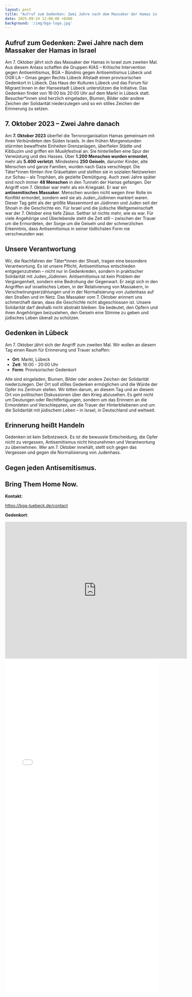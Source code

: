 ```yaml
---
layout: post
title: "Aufruf zum Gedenken: Zwei Jahre nach dem Massaker der Hamas in Israel"
date: 2025-09-24 12:00:00 +0200
background: '/img/bga-logo.jpg'
---
```


## Aufruf zum Gedenken: Zwei Jahre nach dem Massaker der Hamas in Israel
Am 7. Oktober jährt sich das Massaker der Hamas in Israel zum zweiten Mal. Aus diesem Anlass schaffen die Gruppen KIAS – Kritische Intervention gegen Antisemitismus, BGA – Bündnis gegen Antisemitismus Lübeck und OGR LA – Omas gegen Rechts Lübeck Altstadt einen provisorischen Gedenkort in Lübeck. Das Haus der Kulturen Lübeck und das Forum für Migrant:Innen in der Hansestadt Lübeck unterstützen die Initiative. 
Das Gedenken findet von 16:00 bis 20:00 Uhr auf dem Markt in Lübeck statt. Besucher*innen sind herzlich eingeladen, Blumen, Bilder oder andere Zeichen der Solidarität niederzulegen und so ein stilles Zeichen der Erinnerung zu setzen.

## 7. Oktober 2023 – Zwei Jahre danach
Am **7. Oktober 2023** überfiel die Terrororganisation Hamas gemeinsam mit ihren Verbündeten den Süden Israels. In den frühen Morgenstunden stürmten bewaffnete Einheiten Grenzanlagen, überfielen Städte und Kibbuzim und griffen ein Musikfestival an. Sie hinterließen eine Spur der Verwüstung und des Hasses. Über **1.200 Menschen wurden ermordet**, mehr als **5.400 verletzt**. Mindestens **250 Geiseln**, darunter Kinder, alte Menschen und ganze Familien, wurden nach Gaza verschleppt. Die Täter*innen filmten ihre Gräueltaten und stellten sie in sozialen Netzwerken zur Schau – als Trophäen, als gezielte Demütigung. Auch zwei Jahre später sind noch immer **48 Menschen** in den Tunneln der Hamas gefangen.
Der Angriff vom 7. Oktober war mehr als ein Kriegsakt. Er war ein **antisemitisches Massaker**. Menschen wurden nicht wegen ihrer Rolle im Konflikt ermordet, sondern weil sie als Juden_Jüdinnen markiert waren. Dieser Tag geht als der größte Massenmord an Jüdinnen und Juden seit der Shoah in die Geschichte ein. Für Israel und die jüdische Weltgemeinschaft war der 7. Oktober eine tiefe Zäsur. Seither ist nichts mehr, wie es war. Für viele Angehörige und Überlebende steht die Zeit still – zwischen der Trauer um die Ermordeten, der Sorge um die Geiseln und der schmerzlichen Erkenntnis, dass Antisemitismus in seiner tödlichsten Form nie verschwunden war.

## Unsere Verantwortung
Wir, die Nachfahren der Täter*innen der Shoah, tragen eine besondere Verantwortung. Es ist unsere Pflicht, Antisemitismus entschieden entgegenzutreten – nicht nur in Gedenkreden, sondern in praktischer Solidarität mit Juden_Jüdinnen. Antisemitismus ist kein Problem der Vergangenheit, sondern eine Bedrohung der Gegenwart. Er zeigt sich in den Angriffen auf israelisches Leben, in der Relativierung von Massakern, in Verschwörungserzählungen und in der Normalisierung von Judenhass auf den Straßen und im Netz.
Das Massaker vom 7. Oktober erinnert uns schmerzhaft daran, dass die Geschichte nicht abgeschlossen ist. Unsere Solidarität darf deshalb nicht abstrakt bleiben: Sie bedeutet, den Opfern und ihren Angehörigen beizustehen, den Geiseln eine Stimme zu geben und jüdisches Leben überall zu schützen.

## Gedenken in Lübeck
Am 7. Oktober jährt sich der Angriff zum zweiten Mal. Wir wollen an diesem Tag einen Raum für Erinnerung und Trauer schaffen:
- **Ort**: Markt, Lübeck
- **Zeit**: 16:00 - 20:00 Uhr
- **Form**: Provisorischer Gedenkort

Alle sind eingeladen, Blumen, Bilder oder andere Zeichen der Solidarität niederzulegen. Der Ort soll stilles Gedenken ermöglichen und die Würde der Opfer ins Zentrum  stellen. Wir bitten darum, an diesem Tag und an diesem Ort von politischen Diskussionen über den Krieg abzusehen. Es geht nicht um Deutungen oder Rechtfertigungen, sondern um das Erinnern an die Ermordeten und Verschleppten, um die Trauer der Hinterbliebenen und um die Solidarität mit jüdischem Leben – in Israel, in Deutschland und weltweit.

## Erinnerung heißt Handeln
Gedenken ist kein Selbstzweck. Es ist die bewusste Entscheidung, die Opfer nicht zu vergessen, Antisemitismus nicht hinzunehmen und Verantwortung zu übernehmen. Wer am 7. Oktober innehält, stellt sich gegen das Vergessen und gegen die Normalisierung von Judenhass. 

## Gegen jeden Antisemitismus.
## Bring Them Home Now.

**Kontakt**:

https://bga-luebeck.de/contact

**Gedenkort**:

<iframe
src="https://www.google.com/maps/embed?pb=!1m18!1m12!1m3!1d2352.665689470985!2d10.68235162699293!3d53.86659243566995!2m3!1f0!2f0!3f0!3m2!1i1024!2i768!4f13.1!3m3!1m2!1s0x47b20959e010ba55%3A0xd9f4c8eafabacf2c!2sMarkt%2C%2023552%20L%C3%BCbeck!5e0!3m2!1sen!2sde!4v1758698967922!5m2!1sen!2sde" 
width="600" 
height="450" 
style="border:0;" 
allowfullscreen="" 
loading="lazy" 
referrerpolicy="no-referrer-when-downgrade">
</iframe>

<iframe src="/pdf/Plakat_TenSeven_2025.pdf.pdf" width="100%" height="1100px" style="border: none;">
    <p>TenSeven Plakat</p>
</iframe>
